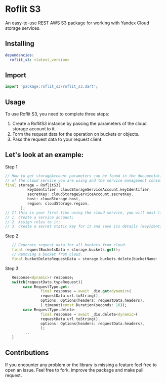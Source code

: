 # Roflit S3

An easy-to-use REST AWS S3 package for working with Yandex Cloud storage services.

## Installing

```yaml
dependencies:
  roflit_s3: <latest_version>
```

## Import

```dart
import 'package:roflit_s3/roflit_s3.dart';
```

## Usage

To use Roflit S3, you need to complete three steps:

1.  Create a RoflitS3 instance by passing the parameters of the cloud storage account to it.
2.  Form the request data for the operation on buckets or objects.
3.  Pass the request data to your request client.

## Let's look at an example:

Step 1

```dart
// How to get storageAccount parameters can be found in the documentation
// of the cloud service you are using and the service management console.
final storage = RoflitS3(
          keyIdentifier: cloudStorageServiceAccount.keyIdentifier,
          secretKey: cloudStorageServiceAccount.secretKey,
          host: cloudStorage.host,
          region: cloudStorage.region,
       );
// If this is your first time using the cloud service, you will most likely also need:
// 1. Create a service account;
// 2. Assign roles to it;
// 3. Create a secret static key for it and save its details (keyIdentifier and secretKey).
```

Step 2

```dart
   // Generate request data for all buckets from cloud.
   final requestBucketsData = storage.buckets.get();
   // Removing a bucket from cloud.
   final bucketDeleteRequestData = storage.buckets.delete(bucketName: 'bucketName');
```

Step 3

```dart
   Response<dynamic>? response;
   switch(requestData.typeRequest){
        case RequestType.get:
                final response = await _dio.get<dynamic>(
                requestData.url.toString(),
                options: Options(headers: requestData.headers),
                ).timeout(const Duration(seconds: 10));
        case RequestType.delete:
                final response = await _dio.delete<dynamic>(
                requestData.url.toString(),
                options: Options(headers: requestData.headers),
                );
        ...
   }
```

## Contributions

If you encounter any problem or the library is missing a feature feel free to open an issue. Feel
free to fork, improve the package and make pull request.
